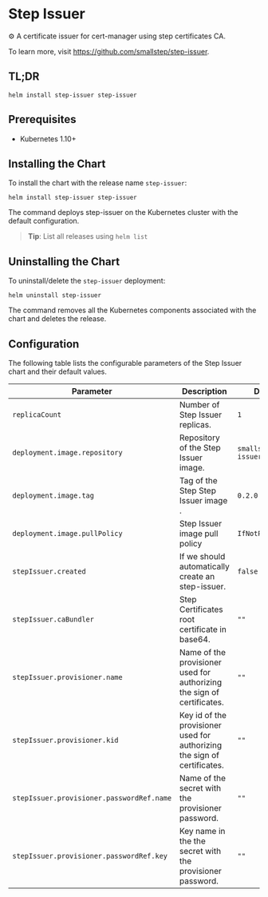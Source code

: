 # Step Issuer

⚙️  A certificate issuer for cert-manager using step certificates CA.

To learn more, visit <https://github.com/smallstep/step-issuer>.

## TL;DR

```console
helm install step-issuer step-issuer
```

## Prerequisites

-   Kubernetes 1.10+

## Installing the Chart

To install the chart with the release name `step-issuer`:

```console
helm install step-issuer step-issuer
```

The command deploys step-issuer on the Kubernetes cluster with the default configuration.

> **Tip**: List all releases using `helm list`

## Uninstalling the Chart

To uninstall/delete the `step-issuer` deployment:

```console
helm uninstall step-issuer
```

The command removes all the Kubernetes components associated with the chart and
deletes the release.

## Configuration

The following table lists the configurable parameters of the Step Issuer chart
and their default values.

| Parameter                                 | Description                                                              | Default                 |
| ----------------------------------------- | ------------------------------------------------------------------------ | ----------------------- |
| `replicaCount`                            | Number of Step Issuer replicas.                                          | `1`                     |
| `deployment.image.repository`             | Repository of the Step Issuer image.                                     | `smallstep/step-issuer` |
| `deployment.image.tag`                    | Tag of the Step Step Issuer image .                                      | `0.2.0`                 |
| `deployment.image.pullPolicy`             | Step Issuer image pull policy                                            | `IfNotPresent`          |
| `stepIssuer.created`                      | If we should automatically create an step-issuer.                        | `false`                 |
| `stepIssuer.caBundler`                    | Step Certificates root certificate in base64.                            | `""`                    |
| `stepIssuer.provisioner.name`             | Name of the provisioner used for authorizing the sign of certificates.   | `""`                    |
| `stepIssuer.provisioner.kid`              | Key id of the provisioner used for authorizing the sign of certificates. | `""`                    |
| `stepIssuer.provisioner.passwordRef.name` | Name of the secret with the provisioner password.                        | `""`                    |
| `stepIssuer.provisioner.passwordRef.key`  | Key name in the the secret with the provisioner password.                | `""`                    |
